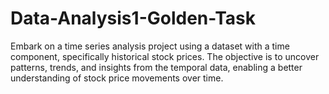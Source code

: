 # Data-Analysis1-Golden-Task
Embark on a time series analysis project using a dataset with a time component, specifically historical stock prices. The objective is to uncover patterns, trends, and insights from the temporal data, enabling a better understanding of stock price movements over time.
